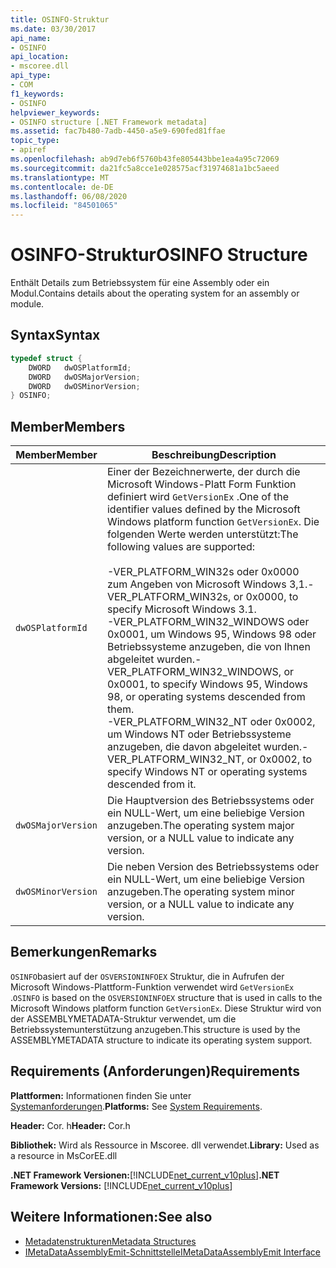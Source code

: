 ```yaml
---
title: OSINFO-Struktur
ms.date: 03/30/2017
api_name:
- OSINFO
api_location:
- mscoree.dll
api_type:
- COM
f1_keywords:
- OSINFO
helpviewer_keywords:
- OSINFO structure [.NET Framework metadata]
ms.assetid: fac7b480-7adb-4450-a5e9-690fed81ffae
topic_type:
- apiref
ms.openlocfilehash: ab9d7eb6f5760b43fe805443bbe1ea4a95c72069
ms.sourcegitcommit: da21fc5a8cce1e028575acf31974681a1bc5aeed
ms.translationtype: MT
ms.contentlocale: de-DE
ms.lasthandoff: 06/08/2020
ms.locfileid: "84501065"
---
```

# <a name="osinfo-structure"></a><span data-ttu-id="9fa12-102">OSINFO-Struktur</span><span class="sxs-lookup"><span data-stu-id="9fa12-102">OSINFO Structure</span></span>
<span data-ttu-id="9fa12-103">Enthält Details zum Betriebssystem für eine Assembly oder ein Modul.</span><span class="sxs-lookup"><span data-stu-id="9fa12-103">Contains details about the operating system for an assembly or module.</span></span>  
  
## <a name="syntax"></a><span data-ttu-id="9fa12-104">Syntax</span><span class="sxs-lookup"><span data-stu-id="9fa12-104">Syntax</span></span>  
  
```cpp  
typedef struct {  
    DWORD   dwOSPlatformId;  
    DWORD   dwOSMajorVersion;
    DWORD   dwOSMinorVersion;
} OSINFO;  
```  
  
## <a name="members"></a><span data-ttu-id="9fa12-105">Member</span><span class="sxs-lookup"><span data-stu-id="9fa12-105">Members</span></span>  
  
|<span data-ttu-id="9fa12-106">Member</span><span class="sxs-lookup"><span data-stu-id="9fa12-106">Member</span></span>|<span data-ttu-id="9fa12-107">Beschreibung</span><span class="sxs-lookup"><span data-stu-id="9fa12-107">Description</span></span>|  
|------------|-----------------|  
|`dwOSPlatformId`|<span data-ttu-id="9fa12-108">Einer der Bezeichnerwerte, der durch die Microsoft Windows-Platt Form Funktion definiert wird `GetVersionEx` .</span><span class="sxs-lookup"><span data-stu-id="9fa12-108">One of the identifier values defined by the Microsoft Windows platform function `GetVersionEx`.</span></span> <span data-ttu-id="9fa12-109">Die folgenden Werte werden unterstützt:</span><span class="sxs-lookup"><span data-stu-id="9fa12-109">The following values are supported:</span></span><br /><br /> <span data-ttu-id="9fa12-110">-VER_PLATFORM_WIN32s oder 0x0000 zum Angeben von Microsoft Windows 3,1.</span><span class="sxs-lookup"><span data-stu-id="9fa12-110">-   VER_PLATFORM_WIN32s, or 0x0000, to specify Microsoft Windows 3.1.</span></span><br /><span data-ttu-id="9fa12-111">-VER_PLATFORM_WIN32_WINDOWS oder 0x0001, um Windows 95, Windows 98 oder Betriebssysteme anzugeben, die von Ihnen abgeleitet wurden.</span><span class="sxs-lookup"><span data-stu-id="9fa12-111">-   VER_PLATFORM_WIN32_WINDOWS, or 0x0001, to specify Windows 95, Windows 98, or operating systems descended from them.</span></span><br /><span data-ttu-id="9fa12-112">-VER_PLATFORM_WIN32_NT oder 0x0002, um Windows NT oder Betriebssysteme anzugeben, die davon abgeleitet wurden.</span><span class="sxs-lookup"><span data-stu-id="9fa12-112">-   VER_PLATFORM_WIN32_NT, or 0x0002, to specify Windows NT or operating systems descended from it.</span></span>|  
|`dwOSMajorVersion`|<span data-ttu-id="9fa12-113">Die Hauptversion des Betriebssystems oder ein NULL-Wert, um eine beliebige Version anzugeben.</span><span class="sxs-lookup"><span data-stu-id="9fa12-113">The operating system major version, or a NULL value to indicate any version.</span></span>|  
|`dwOSMinorVersion`|<span data-ttu-id="9fa12-114">Die neben Version des Betriebssystems oder ein NULL-Wert, um eine beliebige Version anzugeben.</span><span class="sxs-lookup"><span data-stu-id="9fa12-114">The operating system minor version, or a NULL value to indicate any version.</span></span>|  
  
## <a name="remarks"></a><span data-ttu-id="9fa12-115">Bemerkungen</span><span class="sxs-lookup"><span data-stu-id="9fa12-115">Remarks</span></span>  
 <span data-ttu-id="9fa12-116">`OSINFO`basiert auf der `OSVERSIONINFOEX` Struktur, die in Aufrufen der Microsoft Windows-Plattform-Funktion verwendet wird `GetVersionEx` .</span><span class="sxs-lookup"><span data-stu-id="9fa12-116">`OSINFO` is based on the `OSVERSIONINFOEX` structure that is used in calls to the Microsoft Windows platform function `GetVersionEx`.</span></span> <span data-ttu-id="9fa12-117">Diese Struktur wird von der ASSEMBLYMETADATA-Struktur verwendet, um die Betriebssystemunterstützung anzugeben.</span><span class="sxs-lookup"><span data-stu-id="9fa12-117">This structure is used by the ASSEMBLYMETADATA structure to indicate its operating system support.</span></span>  
  
## <a name="requirements"></a><span data-ttu-id="9fa12-118">Requirements (Anforderungen)</span><span class="sxs-lookup"><span data-stu-id="9fa12-118">Requirements</span></span>  
 <span data-ttu-id="9fa12-119">**Plattformen:** Informationen finden Sie unter [Systemanforderungen](../../get-started/system-requirements.md).</span><span class="sxs-lookup"><span data-stu-id="9fa12-119">**Platforms:** See [System Requirements](../../get-started/system-requirements.md).</span></span>  
  
 <span data-ttu-id="9fa12-120">**Header:** Cor. h</span><span class="sxs-lookup"><span data-stu-id="9fa12-120">**Header:** Cor.h</span></span>  
  
 <span data-ttu-id="9fa12-121">**Bibliothek:** Wird als Ressource in Mscoree. dll verwendet.</span><span class="sxs-lookup"><span data-stu-id="9fa12-121">**Library:** Used as a resource in MsCorEE.dll</span></span>  
  
 <span data-ttu-id="9fa12-122">**.NET Framework Versionen:**[!INCLUDE[net_current_v10plus](../../../../includes/net-current-v10plus-md.md)]</span><span class="sxs-lookup"><span data-stu-id="9fa12-122">**.NET Framework Versions:** [!INCLUDE[net_current_v10plus](../../../../includes/net-current-v10plus-md.md)]</span></span>  
  
## <a name="see-also"></a><span data-ttu-id="9fa12-123">Weitere Informationen:</span><span class="sxs-lookup"><span data-stu-id="9fa12-123">See also</span></span>

- [<span data-ttu-id="9fa12-124">Metadatenstrukturen</span><span class="sxs-lookup"><span data-stu-id="9fa12-124">Metadata Structures</span></span>](metadata-structures.md)
- [<span data-ttu-id="9fa12-125">IMetaDataAssemblyEmit-Schnittstelle</span><span class="sxs-lookup"><span data-stu-id="9fa12-125">IMetaDataAssemblyEmit Interface</span></span>](imetadataassemblyemit-interface.md)
